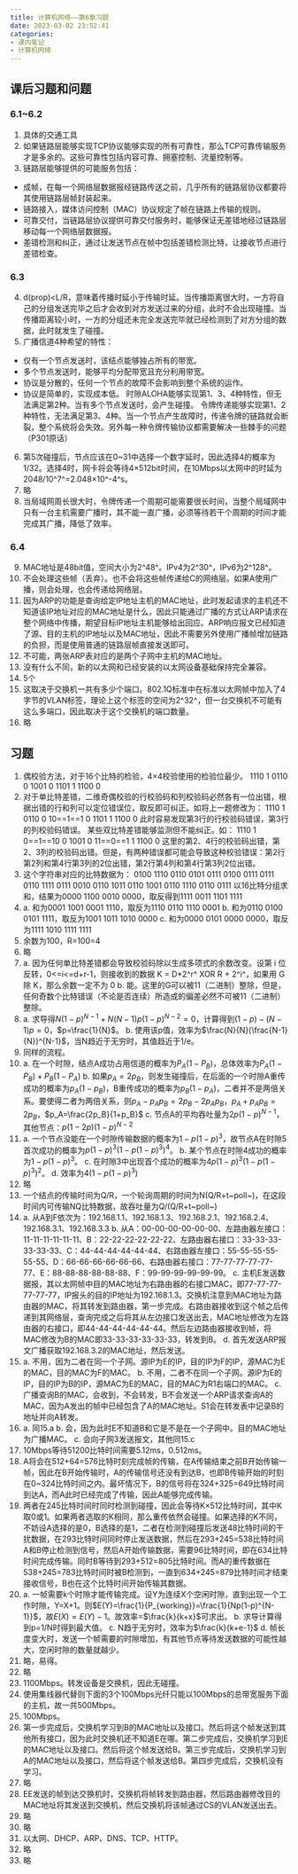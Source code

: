 ```yaml
---
title: 计算机网络——第6章习题
date: 2023-03-02 23:52:41
categories:
- 课内笔记
- 计算机网络
---
```

## 课后习题和问题
### 6.1~6.2
1. 具体的交通工具
2. 如果链路层能够实现TCP协议能够实现的所有可靠性，那么TCP可靠传输服务才是多余的。这些可靠性包括内容可靠、拥塞控制、流量控制等。
3. 链路层能够提供的可能服务包括：
- 成帧，在每一个网络层数据报经链路传送之前，几乎所有的链路层协议都要将其使用链路层帧封装起来。
- 链路接入，媒体访问控制（MAC）协议规定了帧在链路上传输的规则。
- 可靠交付，当链路层协议提供可靠交付服务时，能够保证无差错地经过链路层移动每一个网络层数据报。
- 差错检测和纠正，通过让发送节点在帧中包括差错检测比特，让接收节点进行差错检查。
### 6.3
4. d(prop)<L/R，意味着传播时延小于传输时延。当传播距离很大时，一方将自己的分组发送完毕之后才会收到对方发送过来的分组，此时不会出现碰撞。当传播距离较小时，一方的分组还未完全发送完毕就已经检测到了对方分组的数据，此时就发生了碰撞。
5. 广播信道4种希望的特性：
- 仅有一个节点发送时，该结点能够独占所有的带宽。
- 多个节点发送时，能够平均分配带宽且充分利用带宽。
- 协议是分散的，任何一个节点的故障不会影响到整个系统的运作。
- 协议是简单的，实现成本低。
时隙ALOHA能够实现第1、3、4种特性，但无法满足第2种。当有多个节点发送时，会产生碰撞。
令牌传递能够实现第1、2种特性，无法满足第3、4种。当一个节点产生故障时，传递令牌的链路就会断裂，整个系统将会失效。另外每一种令牌传输协议都需要解决一些棘手的问题（P301原话）
6. 第5次碰撞后，节点应该在0\~31中选择一个数字延时，因此选择4的概率为1/32。选择4时，网卡将会等待4×512bit时间，在10Mbps以太网中的时延为2048/10^7^=2.048×10^-4^s。
7. 略
8. 当局域网周长很大时，令牌传递一个周期可能需要很长时间，当整个局域网中只有一台主机需要广播时，其不能一直广播，必须等待若干个周期的时间才能完成其广播，降低了效率。
### 6.4
9. MAC地址是48bit值，空间大小为2^48^。IPv4为2^30^，IPv6为2^128^。
10. 不会处理这些帧（丢弃）。也不会将这些帧传递给C的网络层。如果A使用广播，则会处理，也会传递给网络层。
11. 因为ARP的功能是查询给定IP地址主机的MAC地址，此时发起请求的主机还不知道该IP地址对应的MAC地址是什么，因此只能通过广播的方式让ARP请求在整个网络中传播，期望目标IP地址主机能够给出回应。ARP响应报文已经知道了源、目的主机的IP地址以及MAC地址，因此不需要另外使用广播帧增加链路的负担，而是使用普通的链路层帧直接发送即可。
12. 不可能，两张ARP表对应的是两个子网中主机的MAC地址。
13. 没有什么不同，新的以太网和已经安装的以太网设备基础保持完全兼容。
14. 5个
15. 这取决于交换机一共有多少个端口。802.1Q标准中在标准以太网帧中加入了4字节的VLAN标签，理论上这个标签的空间为2^32^，但一台交换机不可能有这么多端口，因此取决于这个交换机的端口数量。
16. 略
## 习题
1. 偶校验方法，对于16个比特的检验，4×4校验使用的检验位最少。
1110 1
0110 0
1001 0
1101 1
1100 0
2. 对于单比特差错，二维奇偶校验的行校验码和列校验码必然各有一位出错，根据出错的行和列可以定位错误位，取反即可纠正。如将上一题修改为：
1110 1
0110 0
10==1==1 0
1101 1
1100 0
此时容易发现第3行的行校验码错误，第3行的列校验码错误。
某些双比特差错能够监测但不能纠正。如：
1110 1
0==1==10 0
1001 0
11==0==1 1
1100 0
这里的第2、4行的校验码出错，第2、3列的校验码出错。但是，有两种错误都可能会导致这种校验错误：第2行第2列和第4行第3列的2位出错，第2行第4列和第4行第3列2位出错。
3. 这个字符串对应的比特数据为：
0100 1110 0110 0101
0111 0100 0111 0111
0110 1111 0111 0010
0110 1011 0110 1001
0110 1110 0110 0111
以16比特分组求和，结果为0000 1100 0010 0000，取反得到1111 0011 1101 1111
4. a. 和为0001 1001 0001 1110，取反为1110 0110 1110 0001
b. 和为0110 0100 0101 1111，取反为1001 1011 1010 0000
c. 和为0000 0101 0000 0000，取反为1111 1010 1111 1111
5. 余数为100，R=100=4
6. 略
7. a. 因为任何单比特差错都会导致校验码除以生成多项式的余数改变。设第 i 位反转，0<=i<=d+r-1，则接收到的数据 K = D*2^r^ XOR R + 2^i^，如果用 G 除 K，那么余数一定不为 0
b. 能。这里的G可以被11（二进制）整除，但是，任何奇数个比特错误（不论是否连续）所造成的偏差必然不可被11（二进制）整除。
8. a. 求导得$N(1-p)^{N-1}+N(N-1)p(1-p)^{N-2}=0$，计算得到$(1-p)-(N-1)p=0$，$p=\frac{1}{N}$。
b. 使用该p值，效率为$\frac{N}{N}(\frac{N-1}{N})^{N-1}$，当N趋近于无穷时，其值趋近于1/e。
9. 同样的流程。
10. a. 在一个时隙，结点A成功占用信道的概率为$P_A(1-P_B)$，总体效率为$P_A(1-P_B)+P_B(1-P_A)$
b. 如果$p_A=2p_B$，则发生碰撞后，在后面的一个时隙A重传成功的概率为$p_A(1-p_B)$，B重传成功的概率为$p_B(1-p_A)$，二者并不是两倍关系。要使得二者为两倍关系，则$p_A-p_Ap_B=2p_B-2p_Ap_B$，$p_A+p_Ap_B=2p_B$，$p_A=\frac{2p_B}{1+p_B}$
c. 节点A的平均吞吐量为$2p(1-p)^{N-1}$，其他节点：$p(1-2p)(1-p)^{N-2}$
11. a. 一个节点没能在一个时隙传输数据的概率为$1-p(1-p)^3$，故节点A在时隙5首次成功的概率为$p(1-p)^3(1-p(1-p)^3)^4$。
b. 某个节点在时隙4成功的概率为$1-p(1-p)^3$。
c. 在时隙3中出现首个成功的概率为$4p(1-p)^3(1-p(1-p)^3)^2$。
d. 效率为$4(1-p(1-p)^3)$
12. 略
13. 一个结点的传输时间为Q/R，一个轮询周期的时间为N(Q/R+t~poll~)，在这段时间内可传输NQ比特数据，故吞吐量为Q/(Q/R+t~poll~)
14. a. 从A到F依次为：192.168.1.1、192.168.1.3、192.168.2.1、192.168.2.4、192.168.3.1、192.168.3.3
b. 从A：00-00-00-00-00-00、左路由器左接口：11-11-11-11-11-11、B：22-22-22-22-22-22、左路由器右接口：33-33-33-33-33-33、C：44-44-44-44-44-44、右路由器左接口：55-55-55-55-55-55、D：66-66-66-66-66-66、右路由器右接口：77-77-77-77-77-77、E：88-88-88-88-88-88、F：99-99-99-99-99-99。
c. 主机E发送数据报，其以太网帧中目的MAC地址为右路由器的右接口MAC，即77-77-77-77-77-77，IP报头的目的IP地址为192.168.1.3。交换机注意到MAC地址为路由器的MAC，将其转发到路由器，第一步完成。右路由器接收到这个帧之后传递到其网络层，查询完成之后将其从左边接口发送出去，MAC地址修改为左路由器的右接口，即44-44-44-44-44-44。然后左边路由器接收到帧，将MAC修改为B的MAC即33-33-33-33-33-33，转发到B。
d. 首先发送ARP报文广播获取192.168.3.2的MAC地址，然后发送。
15. a. 不用，因为二者在同一个子网。源IP为E的IP，目的IP为F的IP，源MAC为E的MAC，目的MAC为F的MAC。
b. 不用，二者不在同一个子网。源IP为E的IP，目的IP为B的IP，源MAC为E的MAC，目的MAC为R1右端口的MAC。
c. 广播查询B的MAC，会收到，不会转发，B不会发送一个ARP请求查询A的MAC，因为A发出的帧中已经包含了A的MAC地址。S1会在转发表中记录B的地址并向A转发。
16. a. 同15.a
b. 会，因为此时E不知道B和它是不是在一个子网中。目的MAC地址为广播MAC。
c. 会向子网3发送报文，其他同15.c
17. 10Mbps等待51200比特时间需要5.12ms，0.512ms。
18. A将会在512+64=576比特时刻完成帧的传输，在A传输结束之前B开始传输一帧，因此在B开始传输时，A的传输信号还没有到达B，也即B传输开始的时刻在0~324比特时间之内。最坏情况下，B的信号将在324+325=649比特时间到达A，而A此时已经完成了传输，因此A能够完成传输。
19. 两者在245比特时间时同时检测到碰撞，因此会等待K×512比特时间，其中K取0或1。如果两者选取的K相同，那么重传依然会碰撞。如果选择的K不同，不妨设A选择的是0，B选择的是1，二者在检测到碰撞后发送48比特时间的干扰数据，在293比特时间同时停止发送数据，然后在293+245=538比特时间A和B停止检测到信号，然后A开始传输数据，需要96比特时间，即在634比特时间完成传输。同时B等待到293+512=805比特时间。而A的重传数据在538+245=783比特时间时被B检测到，一直到634+245=879比特时间才结束接收信号，B也在这个比特时间开始传输其数据。
20. a. 一帧需要k个时隙才能传输完成。设Y为连续X个空闲时隙，直到出现一个工作时隙，Y=X+1。则$E(Y)=\frac{1}{P_{working}}=\frac{1}{Np(1-p)^{N-1}}$，故$E(X)=E(Y)-1$。故效率=$\frac{k}{k+x}$可求出。
b. 求导计算得到p=1/N时得到最大值。
c. N趋于无穷时，效率为$\frac{k}{k+e-1}$
d. 帧长度变大时，发送一个帧需要的时隙增加，有其他节点等待发送数据的可能性越大，空闲时隙的数量就越少。
21. 略，易得。
22. 略
23. 1100Mbps。转发设备是交换机，因此无碰撞。
24. 使用集线器代替则下面的3个100Mbps光纤只能以100Mbps的总带宽服务下面的主机，故一共500Mbps。
25. 100Mbps。
26. 第一步完成后，交换机学习到B的MAC地址以及接口。然后将这个帧发送到其他所有接口，因为此时交换机还不知道E在哪。第二步完成后，交换机学习到E的MAC地址以及接口。然后将这个帧发送给B。第三步完成后，交换机学习到A的MAC地址以及接口，然后将这个帧发送给B。第四步完成后，交换机没有学习。
27. 略
28. EE发送的帧到达交换机时，交换机将帧转发到路由器，然后路由器修改目的MAC地址将其发送到交换机，然后交换机将该帧通过CS的VLAN发送出去。
29. 略
30. 略
31. 以太网、DHCP、ARP、DNS、TCP、HTTP。
32. 略
33. 略